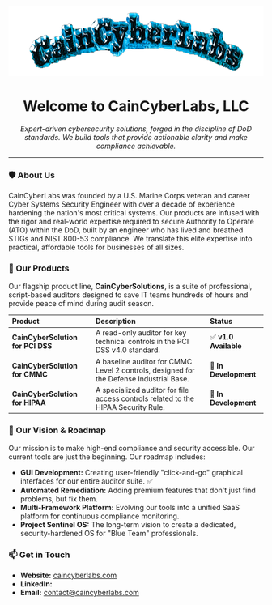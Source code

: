 <p align="center">
  <img src="https://github.com/CainLabs/.github/blob/main/docs/CainCyberLabsBlackholesmallname.PNG" alt="CainCyberLabs Banner"
  width="708" 
  height="138" 
  style="
      background-image:url('https://github.com/CainLabs/.github/blob/main/docs/CainCyberLabsBlackholesmallname.PNG');
      background-repeat:no-repeat;
      background-position: center center;
  " /> 
</p>

<h1 align="center">Welcome to CainCyberLabs, LLC</h1>

<p align="center">
  <em>Expert-driven cybersecurity solutions, forged in the discipline of DoD standards. We build tools that provide actionable clarity and make compliance achievable.</em>
</p>

---

### 🛡️ About Us

CainCyberLabs was founded by a U.S. Marine Corps veteran and career Cyber Systems Security Engineer with over a decade of experience hardening the nation's most critical systems. Our products are infused with the rigor and real-world expertise required to secure Authority to Operate (ATO) within the DoD, built by an engineer who has lived and breathed STIGs and NIST 800-53 compliance. We translate this elite expertise into practical, affordable tools for businesses of all sizes.

### 🚀 Our Products

Our flagship product line, **CainCyberSolutions**, is a suite of professional, script-based auditors designed to save IT teams hundreds of hours and provide peace of mind during audit season.

| Product | Description | Status |
| :--- | :--- | :--- |
| **CainCyberSolution for PCI DSS** | A read-only auditor for key technical controls in the PCI DSS v4.0 standard. | ✅ **v1.0 Available** |
| **CainCyberSolution for CMMC** | A baseline auditor for CMMC Level 2 controls, designed for the Defense Industrial Base. | 📝 **In Development** |
| **CainCyberSolution for HIPAA** | A specialized auditor for file access controls related to the HIPAA Security Rule. | 📝 **In Development** |

### 🔭 Our Vision & Roadmap

Our mission is to make high-end compliance and security accessible. Our current tools are just the beginning. Our roadmap includes:
- **GUI Development:** Creating user-friendly "click-and-go" graphical interfaces for our entire auditor suite.  ✅
- **Automated Remediation:** Adding premium features that don't just find problems, but fix them.
- **Multi-Framework Platform:** Evolving our tools into a unified SaaS platform for continuous compliance monitoring.
- **Project Sentinel OS:** The long-term vision to create a dedicated, security-hardened OS for "Blue Team" professionals.

### 📫 Get in Touch

- **Website:** [caincyberlabs.com](https://www.caincyberlabs.com)
- **LinkedIn:** 
- **Email:** contact@caincyberlabs.com

